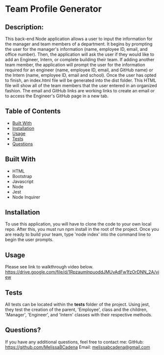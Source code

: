 
    
# Team Profile Generator    

## Description: 

This back-end Node application allows a user to input the information for the manager and team members of a department. It begins by prompting the user for the manager's information (name, employee ID, email, and office number). Then, the application will ask the user if they would like to add an Engineer, Intern, or complete building their team. If adding another team member, the application will prompt the user for the information required for an engineer (name, employee ID, email, and GitHub name) or the Intern (name, employee ID, email and school). Once the user has opted to finish, an index.html file will be generated into the dist folder. This HTML file will show all of the team members that the user entered in an organized fashion. The email and GitHub links are working links to create an email or to access the Engineer's GitHub page in a new tab. 


## Table of Contents
* [Built With](#builtwith)
* [Installation](#installation)
* [Usage](#usage)
* [Tests](#tests)
* [Questions](#questions)

## Built With
* HTML
* Bootstrap
* Javascript
* Node
* Jest
* Node Inquirer
    

## Installation

To use this application, you will have to clone the code to your own local repo. After this, you must run npm install in the root of the project. Once you are ready to build your team, type 'node index' into the command line to begin the user prompts. 

## Usage

Please see link to walkthrough video below. 
https://drive.google.com/file/d/1RpzaumlnpuoddJMUvAdFw1fzOrDNN_2A/view

## Tests

All tests can be located within the __tests__ folder of the project. Using jest, they test the creation of the parent, 'Employee', class and the children, 'Manager', 'Engineer', and 'Intern' classes with their respective methods.

## Questions? 

If you have any additional questions, feel free to contact me: 
GitHub: https://github.com/MelissaBCadena 
Email: melissabcadena@gmail.com
